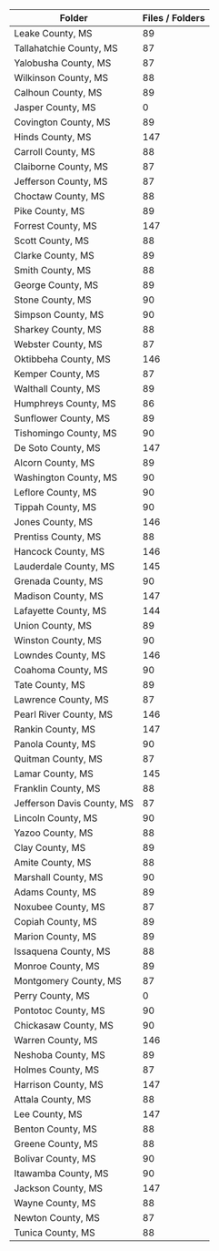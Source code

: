 | Folder                     |   Files / Folders |
|----------------------------|-------------------|
| Leake County, MS           |                89 |
| Tallahatchie County, MS    |                87 |
| Yalobusha County, MS       |                87 |
| Wilkinson County, MS       |                88 |
| Calhoun County, MS         |                89 |
| Jasper County, MS          |                 0 |
| Covington County, MS       |                89 |
| Hinds County, MS           |               147 |
| Carroll County, MS         |                88 |
| Claiborne County, MS       |                87 |
| Jefferson County, MS       |                87 |
| Choctaw County, MS         |                88 |
| Pike County, MS            |                89 |
| Forrest County, MS         |               147 |
| Scott County, MS           |                88 |
| Clarke County, MS          |                89 |
| Smith County, MS           |                88 |
| George County, MS          |                89 |
| Stone County, MS           |                90 |
| Simpson County, MS         |                90 |
| Sharkey County, MS         |                88 |
| Webster County, MS         |                87 |
| Oktibbeha County, MS       |               146 |
| Kemper County, MS          |                87 |
| Walthall County, MS        |                89 |
| Humphreys County, MS       |                86 |
| Sunflower County, MS       |                89 |
| Tishomingo County, MS      |                90 |
| De Soto County, MS         |               147 |
| Alcorn County, MS          |                89 |
| Washington County, MS      |                90 |
| Leflore County, MS         |                90 |
| Tippah County, MS          |                90 |
| Jones County, MS           |               146 |
| Prentiss County, MS        |                88 |
| Hancock County, MS         |               146 |
| Lauderdale County, MS      |               145 |
| Grenada County, MS         |                90 |
| Madison County, MS         |               147 |
| Lafayette County, MS       |               144 |
| Union County, MS           |                89 |
| Winston County, MS         |                90 |
| Lowndes County, MS         |               146 |
| Coahoma County, MS         |                90 |
| Tate County, MS            |                89 |
| Lawrence County, MS        |                87 |
| Pearl River County, MS     |               146 |
| Rankin County, MS          |               147 |
| Panola County, MS          |                90 |
| Quitman County, MS         |                87 |
| Lamar County, MS           |               145 |
| Franklin County, MS        |                88 |
| Jefferson Davis County, MS |                87 |
| Lincoln County, MS         |                90 |
| Yazoo County, MS           |                88 |
| Clay County, MS            |                89 |
| Amite County, MS           |                88 |
| Marshall County, MS        |                90 |
| Adams County, MS           |                89 |
| Noxubee County, MS         |                87 |
| Copiah County, MS          |                89 |
| Marion County, MS          |                89 |
| Issaquena County, MS       |                88 |
| Monroe County, MS          |                89 |
| Montgomery County, MS      |                87 |
| Perry County, MS           |                 0 |
| Pontotoc County, MS        |                90 |
| Chickasaw County, MS       |                90 |
| Warren County, MS          |               146 |
| Neshoba County, MS         |                89 |
| Holmes County, MS          |                87 |
| Harrison County, MS        |               147 |
| Attala County, MS          |                88 |
| Lee County, MS             |               147 |
| Benton County, MS          |                88 |
| Greene County, MS          |                88 |
| Bolivar County, MS         |                90 |
| Itawamba County, MS        |                90 |
| Jackson County, MS         |               147 |
| Wayne County, MS           |                88 |
| Newton County, MS          |                87 |
| Tunica County, MS          |                88 |